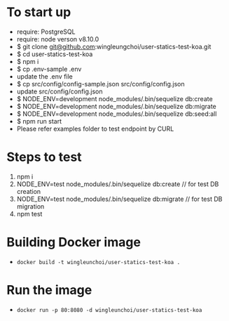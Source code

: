 # To start up
- require: PostgreSQL
- require: node verson v8.10.0
- $ git clone git@github.com:wingleungchoi/user-statics-test-koa.git
- $ cd user-statics-test-koa
- $ npm i
- $ cp .env-sample .env
- update the .env file
- $ cp src/config/config-sample.json src/config/config.json
- update src/config/config.json
- $ NODE_ENV=development node_modules/.bin/sequelize db:create
- $ NODE_ENV=development node_modules/.bin/sequelize db:migrate
- $ NODE_ENV=development node_modules/.bin/sequelize db:seed:all
- $ npm run start
- Please refer examples folder to test endpoint by CURL

# Steps to test
1. npm i
2. NODE_ENV=test node_modules/.bin/sequelize db:create // for test DB creation
3. NODE_ENV=test node_modules/.bin/sequelize db:migrate // for test DB migration
4. npm test

# Building Docker image
- `docker build -t wingleunchoi/user-statics-test-koa .`

# Run the image
- `docker run -p 80:8080 -d wingleunchoi/user-statics-test-koa`
